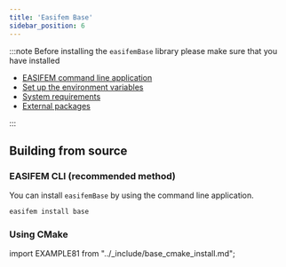```yaml
---
title: 'Easifem Base'
sidebar_position: 6
---
```


:::note
Before installing the `easifemBase` library please make sure that you have installed

- [EASIFEM command line application](./install-easifem-cli)
- [Set up the environment variables](./setup-environment)
- [System requirements](./install-system-requirements)
- [External packages](./install-extpkgs)

:::

## Building from source

### EASIFEM CLI (recommended method)

You can install `easifemBase` by using the command line application.

```bash
easifem install base
```

### Using CMake

import EXAMPLE81 from "../_include/base_cmake_install.md";

<EXAMPLE81 />

